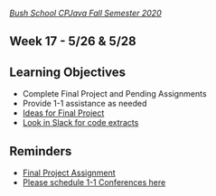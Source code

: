 [_Bush School CPJava Fall Semester 2020_](https://chandrunarayan.github.io/cpjava/)

## Week 17 - 5/26 & 5/28

## Learning Objectives
* Complete Final Project and Pending Assignments
* Provide 1-1 assistance as needed
* [Ideas for Final Project](../week15/plan/inspiration.md)
* [Look in Slack for code extracts](https://cpjava2020.slack.com)

## Reminders
* [Final Project Assignment](https://bush.myschoolapp.com/app/faculty#academicclass/109608285/0/assignments)
* [Please schedule 1-1 Conferences here](https://calendly.com/chandru-narayan/adhoc?month=2020-05)

